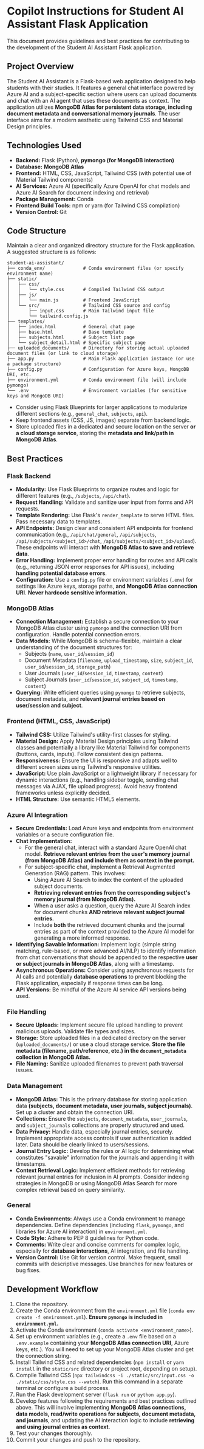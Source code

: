 # Copilot Instructions for Student AI Assistant Flask Application

This document provides guidelines and best practices for contributing to the development of the Student AI Assistant Flask application.

## Project Overview

The Student AI Assistant is a Flask-based web application designed to help students with their studies. It features a general chat interface powered by Azure AI and a subject-specific section where users can upload documents and chat with an AI agent that uses these documents as context. The application utilizes **MongoDB Atlas for persistent data storage, including document metadata and conversational memory journals**. The user interface aims for a modern aesthetic using Tailwind CSS and Material Design principles.

## Technologies Used

* **Backend:** Flask (Python), **pymongo (for MongoDB interaction)**
* **Database:** **MongoDB Atlas**
* **Frontend:** HTML, CSS, JavaScript, Tailwind CSS (with potential use of Material Tailwind components)
* **AI Services:** Azure AI (specifically Azure OpenAI for chat models and Azure AI Search for document indexing and retrieval)
* **Package Management:** Conda
* **Frontend Build Tools:** npm or yarn (for Tailwind CSS compilation)
* **Version Control:** Git

## Code Structure

Maintain a clear and organized directory structure for the Flask application. A suggested structure is as follows:

```
student-ai-assistant/
├── conda_env/              # Conda environment files (or specify environment name)
├── static/
│   ├── css/
│   │   └── style.css       # Compiled Tailwind CSS output
│   ├── js/
│   │   └── main.js         # Frontend JavaScript
│   └── src/                # Tailwind CSS source and config
│       ├── input.css       # Main Tailwind input file
│       └── tailwind.config.js
├── templates/
│   ├── index.html          # General chat page
│   ├── base.html           # Base template
│   ├── subjects.html       # Subject list page
│   └── subject_detail.html # Specific subject page
├── uploaded_documents/     # Directory for storing actual uploaded document files (or link to cloud storage)
├── app.py                  # Main Flask application instance (or use a package structure)
├── config.py               # Configuration for Azure keys, MongoDB URI, etc.
├── environment.yml         # Conda environment file (will include pymongo)
└── .env                    # Environment variables (for sensitive keys and MongoDB URI)
```

* Consider using Flask Blueprints for larger applications to modularize different sections (e.g., `general_chat`, `subjects`, `api`).
* Keep frontend assets (CSS, JS, images) separate from backend logic.
* Store uploaded files in a dedicated and secure location on the server **or a cloud storage service**, storing the **metadata and link/path in MongoDB Atlas**.

## Best Practices

### Flask Backend

* **Modularity:** Use Flask Blueprints to organize routes and logic for different features (e.g., `/subjects`, `/api/chat`).
* **Request Handling:** Validate and sanitize user input from forms and API requests.
* **Template Rendering:** Use Flask's `render_template` to serve HTML files. Pass necessary data to templates.
* **API Endpoints:** Design clear and consistent API endpoints for frontend communication (e.g., `/api/chat/general`, `/api/subjects`, `/api/subjects/<subject_id>/chat`, `/api/subjects/<subject_id>/upload`). These endpoints will interact with **MongoDB Atlas to save and retrieve data**.
* **Error Handling:** Implement proper error handling for routes and API calls (e.g., returning JSON error responses for API issues), including **handling potential database errors**.
* **Configuration:** Use a `config.py` file or environment variables (`.env`) for settings like Azure keys, storage paths, **and MongoDB Atlas connection URI**. **Never hardcode sensitive information.**

### MongoDB Atlas

* **Connection Management:** Establish a secure connection to your MongoDB Atlas cluster using `pymongo` and the connection URI from configuration. Handle potential connection errors.
* **Data Models:** While MongoDB is schema-flexible, maintain a clear understanding of the document structures for:
    * Subjects (`name`, `user_id`/`session_id`)
    * Document Metadata (`filename`, `upload_timestamp`, `size`, `subject_id`, `user_id`/`session_id`, `storage_path`)
    * User Journals (`user_id`/`session_id`, `timestamp`, `content`)
    * Subject Journals (`user_id`/`session_id`, `subject_id`, `timestamp`, `content`)
* **Querying:** Write efficient queries using `pymongo` to retrieve subjects, document metadata, and **relevant journal entries based on user/session and subject**.

### Frontend (HTML, CSS, JavaScript)

* **Tailwind CSS:** Utilize Tailwind's utility-first classes for styling.
* **Material Design:** Apply Material Design principles using Tailwind classes and potentially a library like Material Tailwind for components (buttons, cards, inputs). Follow consistent design patterns.
* **Responsiveness:** Ensure the UI is responsive and adapts well to different screen sizes using Tailwind's responsive utilities.
* **JavaScript:** Use plain JavaScript or a lightweight library if necessary for dynamic interactions (e.g., handling sidebar toggle, sending chat messages via AJAX, file upload progress). Avoid heavy frontend frameworks unless explicitly decided.
* **HTML Structure:** Use semantic HTML5 elements.

### Azure AI Integration

* **Secure Credentials:** Load Azure keys and endpoints from environment variables or a secure configuration file.
* **Chat Implementation:**
    * For the general chat, interact with a standard Azure OpenAI chat model. **Retrieve relevant entries from the user's memory journal (from MongoDB Atlas) and include them as context in the prompt.**
    * For subject-specific chat, implement a Retrieval Augmented Generation (RAG) pattern. This involves:
        * Using Azure AI Search to index the content of the uploaded subject documents.
        * **Retrieving relevant entries from the corresponding subject's memory journal (from MongoDB Atlas).**
        * When a user asks a question, query the Azure AI Search index for document chunks **AND retrieve relevant subject journal entries**.
        * Include **both** the retrieved document chunks and the journal entries as part of the context provided to the Azure AI model for generating a more informed response.
* **Identifying Savable Information:** Implement logic (simple string matching, rule-based, or more advanced AI/NLP) to identify information from chat conversations that should be appended to the respective **user or subject journals in MongoDB Atlas**, along with a timestamp.
* **Asynchronous Operations:** Consider using asynchronous requests for AI calls and potentially **database operations** to prevent blocking the Flask application, especially if response times can be long.
* **API Versions:** Be mindful of the Azure AI service API versions being used.

### File Handling

* **Secure Uploads:** Implement secure file upload handling to prevent malicious uploads. Validate file types and sizes.
* **Storage:** Store uploaded files in a dedicated directory on the server (`uploaded_documents/`) or use a cloud storage service. **Store the file metadata (filename, path/reference, etc.) in the `document_metadata` collection in MongoDB Atlas.**
* **File Naming:** Sanitize uploaded filenames to prevent path traversal issues.

### Data Management

* **MongoDB Atlas:** This is the primary database for storing application data **(subjects, document metadata, user journals, subject journals)**. Set up a cluster and obtain the connection URI.
* **Collections:** Ensure the `subjects`, `document_metadata`, `user_journals`, and `subject_journals` collections are properly structured and used.
* **Data Privacy:** Handle data, especially journal entries, securely. Implement appropriate access controls if user authentication is added later. Data should be clearly linked to users/sessions.
* **Journal Entry Logic:** Develop the rules or AI logic for determining what constitutes "savable" information for the journals and appending it with timestamps.
* **Context Retrieval Logic:** Implement efficient methods for retrieving relevant journal entries for inclusion in AI prompts. Consider indexing strategies in MongoDB or using MongoDB Atlas Search for more complex retrieval based on query similarity.

### General

* **Conda Environments:** Always use a Conda environment to manage dependencies. Define dependencies (including `flask`, `pymongo`, and libraries for Azure AI interaction) in `environment.yml`.
* **Code Style:** Adhere to PEP 8 guidelines for Python code.
* **Comments:** Write clear and concise comments for complex logic, especially for **database interactions**, AI integration, and file handling.
* **Version Control:** Use Git for version control. Make frequent, small commits with descriptive messages. Use branches for new features or bug fixes.

## Development Workflow

1.  Clone the repository.
2.  Create the Conda environment from the `environment.yml` file (`conda env create -f environment.yml`). **Ensure `pymongo` is included in `environment.yml`.**
3.  Activate the Conda environment (`conda activate <environment_name>`).
4.  Set up environment variables (e.g., create a `.env` file based on a `.env.example` containing your **MongoDB Atlas connection URI**, Azure keys, etc.). You will need to set up your MongoDB Atlas cluster and get the connection string.
5.  Install Tailwind CSS and related dependencies (`npm install` or `yarn install` in the `static/src` directory or project root, depending on setup).
6.  Compile Tailwind CSS (`npx tailwindcss -i ./static/src/input.css -o ./static/css/style.css --watch`). Run this command in a separate terminal or configure a build process.
7.  Run the Flask development server (`flask run` or `python app.py`).
8.  Develop features following the requirements and best practices outlined above. This will involve implementing **MongoDB Atlas connections, data models, read/write operations for subjects, document metadata, and journals**, and updating the AI interaction logic to include **retrieving and using journal entries as context**.
9.  Test your changes thoroughly.
10. Commit your changes and push to the repository.
